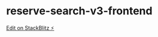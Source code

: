 # reserve-search-v3-frontend

[Edit on StackBlitz ⚡️](https://stackblitz.com/edit/vue2-vite-starter-oc3vwp)